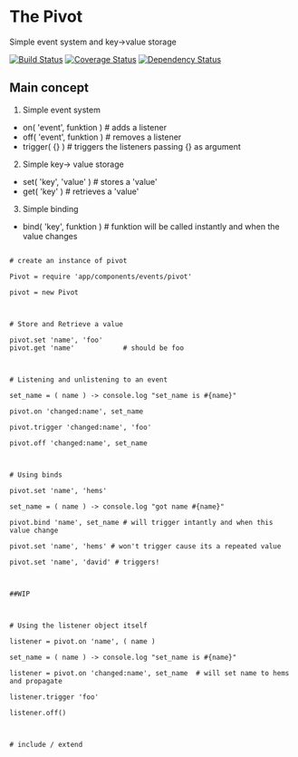 # The Pivot

Simple event system and key->value storage


[![Build Status](https://travis-ci.org/hems/the-pivot.png?branch=master)](https://travis-ci.org/theoricus/the-model) [![Coverage Status](https://coveralls.io/repos/hems/the-pivot/badge.png)](https://coveralls.io/r/theoricus/the-model) [![Dependency Status](https://gemnasium.com/hems/the-pivot.png)](https://gemnasium.com/theoricus/the-model)

<!-- Uncomment this block after first public release in NPM
[![NPM version](https://badge.fury.io/js/theoricus.png)](http://badge.fury.io/js/theoricus)
-->

## Main concept

 1. Simple event system
  - on( 'event', funktion )  # adds a listener
  - off( 'event', funktion ) # removes a listener
  - trigger( {} )            # triggers the listeners passing {} as argument

 2. Simple key-> value storage
  - set( 'key', 'value' )    # stores a 'value'
  - get( 'key' )             # retrieves a 'value'

 3. Simple binding
  - bind( 'key', funktion )  # funktion will be called instantly and when the value changes

```

# create an instance of pivot

Pivot = require 'app/components/events/pivot'

pivot = new Pivot



# Store and Retrieve a value

pivot.set 'name', 'foo'
pivot.get 'name' 			# should be foo



# Listening and unlistening to an event

set_name = ( name ) -> console.log "set_name is #{name}"

pivot.on 'changed:name', set_name

pivot.trigger 'changed:name', 'foo'

pivot.off 'changed:name', set_name



# Using binds

pivot.set 'name', 'hems'

set_name = ( name ) -> console.log "got name #{name}"

pivot.bind 'name', set_name # will trigger intantly and when this value change

pivot.set 'name', 'hems' # won't trigger cause its a repeated value

pivot.set 'name', 'david' # triggers!



##WIP



# Using the listener object itself

listener = pivot.on 'name', ( name )

set_name = ( name ) -> console.log "set_name is #{name}"

listener = pivot.on 'changed:name', set_name  # will set name to hems and propagate

listener.trigger 'foo'

listener.off()



# include / extend

```
#
